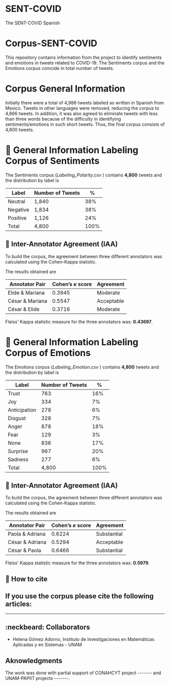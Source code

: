 # SENT-COVID
The SENT-COVID Spanish 

#  Corpus-SENT-COVID
This repository contains information from the project to identify sentiments and emotions in tweets related to COVID-19. The Sentiments corpus and the Emotions corpus coincide in total number of tweets.

# Corpus General Information

Initially there were a total of 4,986 tweets labeled as written in Spanish from Mexico. Tweets in other languages were removed, reducing the corpus to 4,866 tweets. In addition, it was also agreed to eliminate tweets with less than three words because of the difficulty in identifying sentiments/emotions in such short tweets. Thus, the final corpus consists of 4,800 tweets.

# :file_folder: General Information Labeling Corpus of Sentiments

The Sentiments corpus (<em>Labeling_Polarity.csv </em>) contains **4,800** tweets and the distribution by label is

| **Label** | **Number of Tweets** | **%** |
| -- | -- | -- |
| Neutral |   1,840   | 38% |
| Negative |  1,834   | 38% |
| Positive |  1,126   | 24% |
| Total | 4,800 | 100% |

##  :mag_right: Inter-Annotator Agreement (IAA)

To build the corpus, the agreement between three different annotators was calculated using the Cohen-Kappa statistic. 

The results obtained are

| **Annotator Pair** | **Cohen’s $\kappa$ score** | **Agreement** |
| -- | -- | -- |
| Elide & Mariana | 0.3945 | Moderate |
| César & Mariana | 0.5547 | Acceptable |
| César & Elide | 0.3716 | Moderate |

Fleiss' Kappa statistic measure for the three annotators was: **0.43697**.

# :file_folder: General Information Labeling Corpus of Emotions

The Emotions corpus (<em>Labeling_Emotion.csv </em>) contains **4,800** tweets and the distribution by label is

| **Label** | **Number of Tweets** | **%** |
| -- | -- | -- 
| Trust |   763   | 16% |
| Joy |  334   | 7% |
| Anticipation |  278   | 6% |
| Disgust | 328 | 7% |
| Anger | 878 | 18% |
| Fear | 129 | 3% |
| None | 836 | 17% |
| Surprise | 967 | 20% |
| Sadness | 277 | 6% |
| Total | 4,800| 100% |

##  :mag_right: Inter-Annotator Agreement (IAA)

To build the corpus, the agreement between three different annotators was calculated using the Cohen-Kappa statistic. 

The results obtained are

| **Annotator Pair** | **Cohen’s $\kappa$ score** | **Agreement** |
| -- | -- | -- |
| Paola & Adriana | 0.6224 | Substantial |
| César & Adriana | 0.5294 | Acceptable |
| César & Paola | 0.6466 | Substantial |

Fleiss' Kappa statistic measure for the three annotators was: **0.5979**.

## :pencil: How to cite

If you use the corpus please cite the following articles:
------
------

## :neckbeard: Collaborators
- Helena Gómez Adorno, Instituto de Investigaciones en Matemáticas Aplicadas y en Sistemas - UNAM

## Aknowledgments
The work was done with partial support of CONAHCYT project ------- and UNAM-PAPIIT projects -------.

